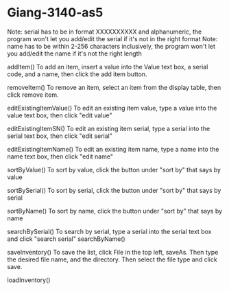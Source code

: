 # Giang-3140-as5

Note: serial has to be in format XXXXXXXXXX and alphanumeric, the program won't let you add/edit the serial if it's not in the right format
Note: name has to be within 2-256 characters inclusively, the program won't let you add/edit the name if it's not the right length

addItem()
To add an item, insert a value into the Value text box, a serial code, and a name, then click the add item button.

removeItem()
To remove an item, select an item from the display table, then click remove item.

editExistingItemValue()
To edit an existing item value, type a value into the value text box, then click "edit value"

editExistingItemSN()
To edit an existing item serial, type a serial into the serial text box, then click "edit serial"

editExistingItemName()
To edit an existing item name, type a name into the name text box, then click "edit name"

sortByValue()
To sort by value, click the button under "sort by" that says by value

sortBySerial()
To sort by serial, click the button under "sort by" that says by serial

sortByName()
To sort by name, click the button under "sort by" that says by name

searchBySerial()
To search by serial, type a serial into the serial text box and click "search serial"
searchByName()

saveInventory()
To save the list, click File in the top left, saveAs. Then type the desired file name, and the directory. Then select the file type and click save.

loadInventory()

